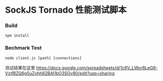 SockJS Tornado 性能测试脚本
=========================

### Build

```
npm install
```

### Bechmark Test

```
node client.js [path] [connections]
```

测试结果在这里 https://docs.google.com/spreadsheets/d/1c6V_LWor8LeG6-VzifBZQ6g5uZvhh82BAl1bO3SGv80/edit?usp=sharing
